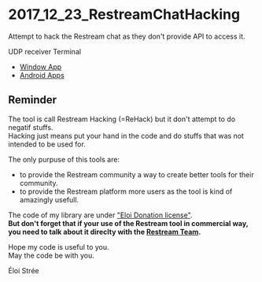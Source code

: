 # 2017_12_23_RestreamChatHacking
Attempt to hack the Restream chat as they don't provide API to access it.

UDP receiver Terminal
- [Window App](https://www.google.com/search?q=udp+sender+reciever&oq=udp+sender+reciever&aqs=chrome..69i57j0l5.3600j0j7&sourceid=chrome&ie=UTF-8)
- [Android Apps](https://play.google.com/store/search?q=udp%20terminal&c=apps&hl=fr)

## Reminder
The tool is call Restream Hacking (=ReHack) but it don't attempt to do negatif stuffs.  
Hacking just means put your hand in the code and do stuffs that was not intended to be used for.  

The only purpuse of this tools are:  
- to provide the Restream community a way to create better tools for their community.  
- to provide the Restream platform more users as the tool is kind of amazingly usefull.  

The code of my library are under ["Eloi Donation license"](https://eloistree.page.link/license).  
**But don't forget that if your use of the Restream tool in commercial way, you need to talk about it direclty with the [Restream Team](https://restream.io/).**  
  
Hope my code is useful to you.   
May the code be with you.    

Éloi Strée
